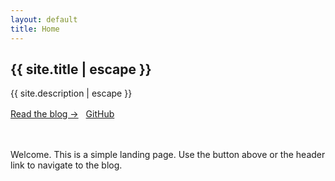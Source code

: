 ```yaml
---
layout: default
title: Home
---
```


<section class="hero">
  <div class="wrapper">
    <h1 class="hero__title">{{ site.title | escape }}</h1>
    <p class="hero__tagline">{{ site.description | escape }}</p>
    <p style="margin-top:1rem">
      <a class="btn" href="{{ '/blog/' | relative_url }}">Read the blog →</a>
      <a class="btn btn--secondary" style="margin-left:.5rem" href="https://github.com/cardspop">GitHub</a>
    </p>
  </div>
  
</section>

<div class="wrapper" style="padding:1.25rem 0">
  <p>Welcome. This is a simple landing page. Use the button above or the header link to navigate to the blog.</p>
  
</div>
